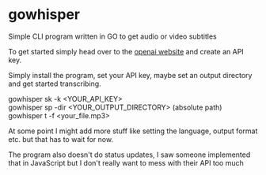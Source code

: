 # gowhisper
Simple CLI program written in GO to get audio or video subtitles

To get started simply head over to the [openai website](https://platform.openai.com/account/api-keys) and create an API key. <br>

Simply install the program, set your API key, maybe set an output directory and get started transcribing.

gowhisper sk -k <YOUR_API_KEY> <br>
gowhisper sp -dir <YOUR_OUTPUT_DIRECTORY> (absolute path) <br>
gowhisper t -f <your_file.mp3>

At some point I might add more stuff like setting the language, output format etc. but that has to wait for now.

The program also doesn't do status updates, I saw someone implemented that in JavaScript but I don't really want to mess with their API too much
